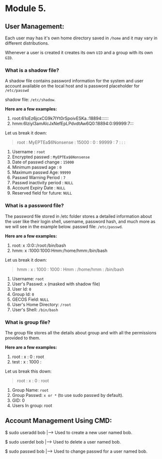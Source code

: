 # Module 5.

## User Management:

Each user may has it's own home directory saved in `/home`
and it may vary in different distributions.

Whenever a user is created it creates its own `UID` and a
group with its own `GID`.

### What is a shadow file?

A shadow file contains password information for the system
and user account available on the local host and is password
placeholder for `/etc/passwd`

shadow file: `/etc/shadow`.

**Here are a few examples:**

1. root:$6$1oEz6jcxCG9k7IYt0rSpoivESKa.:18894::::::
1. hmm:$6$lziyl3amAlcJxNefEpLPdvdtAw6Q0:18894:0:99999:7:::

Let us break it down:

> root : MyEPTEa$6Nonsense : 15000 : 0 : 99999 : 7 : : :

1. Username : `root`
1. Encrypted passwd : `MyEPTEa$6Nonsense`
1. Date of passwd change : `15000`
1. Minimum passwd age : `0`
1. Maximum passwd Age: `99999`
1. Passwd Warning Period : `7`
1. Passwd inactivity period : `NULL`
1. Account Expiry Date : `NULL`
1. Reserved field for future: `NULL`

### What is a password file?

The password file stored in /etc folder stores a detailed 
information about the user like their login shell, username,
password hash, and much more as we will see in the example below.
passwd file: `/etc/passwd`.

**Here are a few examples:**

1. root: x :0:0::/root:/bin/bash
1. hmm: x :1000:1000:Hmm:/home/hmm:/bin/bash

Let us break it down:

> hmm : x : 1000 : 1000 : Hmm : /home/hmm : /bin/bash

1. Username: `root`
1. User's Passwd: `x` (masked with shadow file)
1. User Id:  `0`
1. Group Id: `0`
1. GECOS Field:  `NULL`
1. User's Home Directory:  `/root`
1. User's Shell:  `/bin/bash`

### What is group file? 

The group file stores all the details about group and with 
all the permissions provided to them. 

**Here are a few examples:**

1. root : x : 0 : root
1. test : x : 1000 :

Let us break this down: 

> root : x : 0 : root

1. Group Name: `root`
1. Group Passwd: `x or *` (to use sudo passwd by default).
1. GID: 0
1. Users In group: root

## Account Management Using CMD: 

$ sudo useradd bob
|--> Used to create a new user named bob.

$ sudo userdel bob
|--> Used to delete a user named bob.

$ sudo passwd bob
|--> Used to change passwd for a user named bob.

